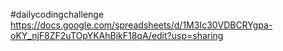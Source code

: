 #dailycodingchallenge
https://docs.google.com/spreadsheets/d/1M3Ic30VDBCRYgpa-oKY_njF8ZF2uTOpYKAhBjkF18qA/edit?usp=sharing